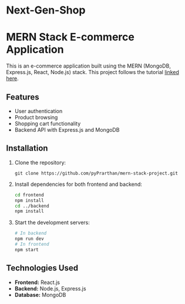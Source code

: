 # Next-Gen-Shop


# MERN Stack E-commerce Application

This is an e-commerce application built using the MERN (MongoDB, Express.js, React, Node.js) stack. This project follows the tutorial [linked here](https://www.youtube.com/watch?v=O3BUHwfHf84&t=206s).

## Features
- User authentication
- Product browsing
- Shopping cart functionality
- Backend API with Express.js and MongoDB

## Installation
1. Clone the repository:
   ```
   git clone https://github.com/pyPrarthan/mern-stack-project.git
   ```
2. Install dependencies for both frontend and backend:
   ```bash
   cd frontend
   npm install
   cd ../backend
   npm install
   ```

3. Start the development servers:
   ```bash
   # In backend
   npm run dev
   # In frontend
   npm start
   ```

## Technologies Used
- **Frontend:** React.js
- **Backend:** Node.js, Express.js
- **Database:** MongoDB

